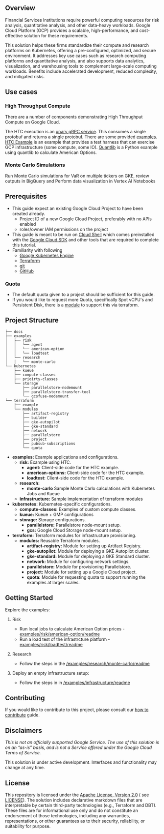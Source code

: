 ## Overview

Financial Services Institutions require powerful computing resources for risk analysis, quantitative analysis, and other data-heavy workloads. Google Cloud Platform (GCP) provides a scalable, high-performance, and cost-effective solution for these requirements.

This solution helps these firms standardize their compute and research platforms on Kubernetes, offering a pre-configured, optimized, and secure environment. It addresses key use cases such as research computing platforms and quantitative analysis, and also supports data analytics, visualization, and warehousing tools to complement large-scale computing workloads. Benefits include accelerated development, reduced complexity, and mitigated risks.


## Use cases

### High Throughput Compute

There are a number of components demonstrating High Throughput Compute on Google Cloud.

The HTC execution is an [unary gRPC service](https://grpc.io/docs/what-is-grpc/core-concepts/#unary-rpc). This consumes a single protobuf and returns a single protobuf. There are some provided [examples](examples/README.md).
[HTC Example](examples/htcexample/README.md) is an example that provides a test harness that can exercise GCP infrastructure (some compute, some IO). [Quantlib](examples/quantlib/README.md) is a Python example using quantlib to calculate American Options.

### Monte Carlo Simulations

Run Monte Carlo simulations for VaR on multiple tickers on GKE, review outputs in BigQuery and Perform data visualization in Vertex AI Notebooks

## Prerequisites

- This guide expect an existing Google Cloud Project to have been created already.
    - Project ID of a new Google Cloud Project, preferably with no APIs enabled
    - roles/owner IAM permissions on the project
- This guide is meant to be run on [Cloud Shell](https://shell.cloud.google.com) which comes preinstalled with the [Google Cloud SDK](https://cloud.google.com/sdk) and other tools that are required to complete this tutorial.
- Familiarity with following
  - [Google Kubernetes Engine](https://cloud.google.com/kubernetes-engine)
  - [Terraform](https://www.terraform.io/)
  - [git](https://git-scm.com/)
  - [GitHub](https://github.com/)

### Quota
- The default quota given to a project should be sufficient for this guide.
- If you would like to request more Quota, specifically Spot vCPU's and Persistent Disk, there is a [module](/terraform/modules/quota/) to support this via terraform.

## Project Structure

```
├── docs
├── examples
│   ├── risk
│   │   └── agent
│   │   └── american-option
│   │   └── loadtest
│   └── research
│   │   └── monte-carlo
└── kubernetes
    ├── kueue
    ├── compute-classes
    ├── prioirty-classes
    └── storage
        ├── parallelstore-nodemount
        ├── parallelstore-transfer-tool
        └── gcsfuse-nodemount
└── terraform
    ├── example
    └── modules
        ├── artifact-registry
        ├── builder
        ├── gke-autopilot
        ├── gke-standard
        ├── network
        ├── parallelstore
        ├── project
        ├── pubsub-subscriptions
        └── quota
```

* **examples:** Example applications and configurations.
    * **risk:**  Example using HTC.
        * **agent:** Client-side code for the HTC example.
        * **american-options:** Client-side code for the HTC example.
        * **loadtest:** Client-side code for the HTC example.
    * **research:**
        * **monte-carlo** Sample Monte Carlo calculations with Kubernetes Jobs and Kueue
    * **infrastructure:** Sample implementation of terraform modules
* **kubernetes:** Kubernetes-specific configurations.
    * **compute-classes:** Examples of custom compute classes.
    * **kueue:** Kueue + GMP configurations
    * **storage:** Storage configurations.
        * **parallelstore:** Parallelstore node-mount setup.
        * **gcs:** Google Cloud Storage node-mount setup.
* **terraform:** Terraform modules for infrastructure provisioning.
    * **modules:** Reusable Terraform modules.
        * **artifact-registry:** Module for setting up Artifact Registry.
        * **gke-autopilot:** Module for deploying a GKE Autopilot cluster.
        * **gke-standard:** Module for deploying a GKE Standard cluster.
        * **network:**  Module for configuring network settings.
        * **parallelstore:** Module for provisioning Parallelstore.
        * **project:** Module for setting up a Google Cloud project.
        * **quota:** Module for requesting quota to support running the examples at larger scales.

## Getting Started

Explore the examples:

1. Risk
    - Run local jobs to calculate American Option prices - [examples/risk/american-option/readme](examples/risk/american-option/README.md)
    - Run a load test of the infrastrcture platform - [examples/risk/loadtest/readme](examples/risk/loadtest/README.md)

2. Research
    - Follow the steps in the [/examples/research/monte-carlo/readme](/examples/research/monte-carlo/README.md)

3. Deploy an empty infrastructure setup:
    - Follow the steps in in [/examples/infrastructure/readme](/examples/infrastructure/README.md)

## Contributing
If you would like to contribute to this project, please consult our [how to contribute](./docs/contributing.md) guide.

## Disclaimers

_This is not an officially supported Google Service. The use of this solution is on an “as-is” basis, and is not a
Service offered under the Google Cloud Terms of Service._

This solution is under active development. Interfaces and functionality may change at any time.

## License

This repository is licensed under the [Apache License, Version 2.0](https://www.apache.org/licenses/LICENSE-2.0.txt) (
see [LICENSE](LICENSE.txt)). The solution includes declarative markdown files that are interpretable by certain
third-party technologies (e.g., Terraform and DBT). These files are for informational use only and do not constitute an
endorsement of those technologies, including any warranties, representations, or other guarantees as to their security,
reliability, or suitability for purpose.
